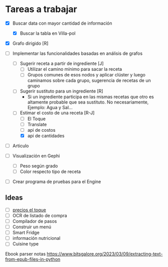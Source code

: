 # Tareas a trabajar 

- [x] Buscar data con mayor cantidad de información 

  - [x] Buscar la tabla en Villa-pol

- [x] Grafo dirigido [R]

- [ ] Implementar las funcionalidades basadas en análisis de grafos 

  - [ ] Sugerir receta a partir de ingrediente [J]
    - [ ] Utilizar el camino mínimo para sacar la receta 
    - [ ] Grupos comunes de esos nodos y aplicar clúster y luego caminamos sobre cada grupo, sugerencia de recetas de un grupo 
  - [ ] Sugerir sustituto para un ingrediente [R]
    - Si un ingrediente participa en las mismas recetas que otro es altamente probable que sea sustituto. No necesariamente, Ejemplo: Agua y Sal...
  - [ ] Estimar el costo de una receta [R-J]
    - [ ] El Toque
    - [ ] Translate 
    - [ ] api de costos
    - [x] api de cantidades

- [ ] Articulo 

- [ ] Visualización en Gephi 

  - [ ] Peso según grado 
  - [ ] Color respecto tipo de receta 

- [ ] Crear programa de pruebas para el Engine

## Ideas 

- [ ] [precios el toque](https://precio-alimentos.eltoque.com/)
- [ ] OCR de listado de compra 
- [ ] Compilador de pasos 
- [ ] Construir un menú 
- [ ] Smart Fridge
- [ ] información nutricional
- [ ] Cuisine type

Ebook parser notas
https://www.bitsgalore.org/2023/03/09/extracting-text-from-epub-files-in-python